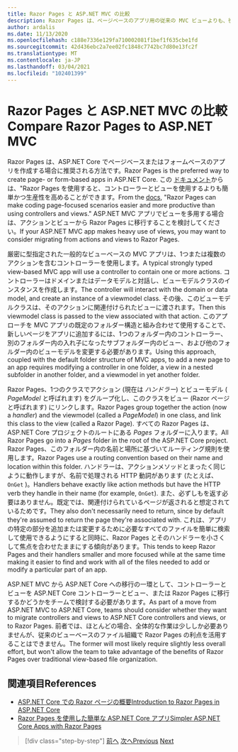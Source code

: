 ```yaml
---
title: Razor Pages と ASP.NET MVC の比較
description: Razor Pages は、ページベースのアプリ用の従来の MVC ビューよりも、役割をより適切に整理する方法を提供します。 このセクションの従来の ASP.NET MVC アプローチと比較する方法について説明します。
author: ardalis
ms.date: 11/13/2020
ms.openlocfilehash: c188e7336e129fa710002081f1bef1f635cbe1fd
ms.sourcegitcommit: 42d436ebc2a7ee02fc1848c7742bc7d80e13fc2f
ms.translationtype: MT
ms.contentlocale: ja-JP
ms.lasthandoff: 03/04/2021
ms.locfileid: "102401399"
---
```

# <a name="compare-razor-pages-to-aspnet-mvc"></a><span data-ttu-id="e081a-104">Razor Pages と ASP.NET MVC の比較</span><span class="sxs-lookup"><span data-stu-id="e081a-104">Compare Razor Pages to ASP.NET MVC</span></span>

<span data-ttu-id="e081a-105">Razor Pages は、ASP.NET Core でページベースまたはフォームベースのアプリを作成する場合に推奨される方法です。</span><span class="sxs-lookup"><span data-stu-id="e081a-105">Razor Pages is the preferred way to create page- or form-based apps in ASP.NET Core.</span></span> <span data-ttu-id="e081a-106">この [ドキュメント](/aspnet/core/razor-pages/)からは、"Razor Pages を使用すると、コントローラーとビューを使用するよりも簡単かつ生産性を高めることができます。</span><span class="sxs-lookup"><span data-stu-id="e081a-106">From the [docs](/aspnet/core/razor-pages/), "Razor Pages can make coding page-focused scenarios easier and more productive than using controllers and views."</span></span> <span data-ttu-id="e081a-107">ASP.NET MVC アプリでビューを多用する場合は、アクションとビューから Razor Pages に移行することを検討してください。</span><span class="sxs-lookup"><span data-stu-id="e081a-107">If your ASP.NET MVC app makes heavy use of views, you may want to consider migrating from actions and views to Razor Pages.</span></span>

<span data-ttu-id="e081a-108">厳密に型指定された一般的なビューベースの MVC アプリは、1つまたは複数のアクションを含むコントローラーを使用します。</span><span class="sxs-lookup"><span data-stu-id="e081a-108">A typical strongly typed view-based MVC app will use a controller to contain one or more actions.</span></span> <span data-ttu-id="e081a-109">コントローラーはドメインまたはデータモデルと対話し、ビューモデルクラスのインスタンスを作成します。</span><span class="sxs-lookup"><span data-stu-id="e081a-109">The controller will interact with the domain or data model, and create an instance of a viewmodel class.</span></span> <span data-ttu-id="e081a-110">その後、このビューモデルクラスは、そのアクションに関連付けられたビューに渡されます。</span><span class="sxs-lookup"><span data-stu-id="e081a-110">Then this viewmodel class is passed to the view associated with that action.</span></span> <span data-ttu-id="e081a-111">このアプローチを MVC アプリの既定のフォルダー構造と組み合わせて使用することで、新しいページをアプリに追加するには、1つのフォルダー内のコントローラー、別のフォルダー内の入れ子になったサブフォルダー内のビュー、および他のフォルダー内のビューモデルを変更する必要があります。</span><span class="sxs-lookup"><span data-stu-id="e081a-111">Using this approach, coupled with the default folder structure of MVC apps, to add a new page to an app requires modifying a controller in one folder, a view in a nested subfolder in another folder, and a viewmodel in yet another folder.</span></span>

<span data-ttu-id="e081a-112">Razor Pages、1つのクラスでアクション (現在は *ハンドラー*) とビューモデル ( *PageModel* と呼ばれます) をグループ化し、このクラスをビュー (Razor ページと呼ばれます) にリンクします。</span><span class="sxs-lookup"><span data-stu-id="e081a-112">Razor Pages group together the action (now a *handler*) and the viewmodel (called a *PageModel*) in one class, and link this class to the view (called a Razor Page).</span></span> <span data-ttu-id="e081a-113">すべての Razor Pages は、ASP.NET Core プロジェクトのルートにある *Pages* フォルダーに入ります。</span><span class="sxs-lookup"><span data-stu-id="e081a-113">All Razor Pages go into a *Pages* folder in the root of the ASP.NET Core project.</span></span> <span data-ttu-id="e081a-114">Razor Pages、このフォルダー内の名前と場所に基づいてルーティング規則を使用します。</span><span class="sxs-lookup"><span data-stu-id="e081a-114">Razor Pages use a routing convention based on their name and location within this folder.</span></span> <span data-ttu-id="e081a-115">ハンドラーは、アクションメソッドとまったく同じように動作しますが、名前で処理される HTTP 動詞があります (たとえば、 `OnGet` )。</span><span class="sxs-lookup"><span data-stu-id="e081a-115">Handlers behave exactly like action methods but have the HTTP verb they handle in their name (for example, `OnGet`).</span></span> <span data-ttu-id="e081a-116">また、必ずしもを返す必要はありません。既定では、関連付けられているページが返されると想定されているためです。</span><span class="sxs-lookup"><span data-stu-id="e081a-116">They also don't necessarily need to return, since by default they're assumed to return the page they're associated with.</span></span> <span data-ttu-id="e081a-117">これは、アプリの特定の部分を追加または変更するために必要なすべてのファイルを簡単に検索して使用できるようにすると同時に、Razor Pages とそのハンドラーを小さくして焦点を合わせたままにする傾向があります。</span><span class="sxs-lookup"><span data-stu-id="e081a-117">This tends to keep Razor Pages and their handlers smaller and more focused while at the same time making it easier to find and work with all of the files needed to add or modify a particular part of an app.</span></span>

<span data-ttu-id="e081a-118">ASP.NET MVC から ASP.NET Core への移行の一環として、コントローラーとビューを ASP.NET Core コントローラーとビュー、または Razor Pages に移行するかどうかをチームで検討する必要があります。</span><span class="sxs-lookup"><span data-stu-id="e081a-118">As part of a move from ASP.NET MVC to ASP.NET Core, teams should consider whether they want to migrate controllers and views to ASP.NET Core controllers and views, or to Razor Pages.</span></span> <span data-ttu-id="e081a-119">前者では、ほとんどの場合、全体的な作業は少ししか必要ありませんが、従来のビューベースのファイル組織で Razor Pages の利点を活用することはできません。</span><span class="sxs-lookup"><span data-stu-id="e081a-119">The former will most likely require slightly less overall effort, but won't allow the team to take advantage of the benefits of Razor Pages over traditional view-based file organization.</span></span>

## <a name="references"></a><span data-ttu-id="e081a-120">関連項目</span><span class="sxs-lookup"><span data-stu-id="e081a-120">References</span></span>

- [<span data-ttu-id="e081a-121">ASP.NET Core での Razor ページの概要</span><span class="sxs-lookup"><span data-stu-id="e081a-121">Introduction to Razor Pages in ASP.NET Core</span></span>](/aspnet/core/razor-pages/)
- [<span data-ttu-id="e081a-122">Razor Pages を使用した簡単な ASP.NET Core アプリ</span><span class="sxs-lookup"><span data-stu-id="e081a-122">Simpler ASP.NET Core Apps with Razor Pages</span></span>](/archive/msdn-magazine/2017/september/asp-net-core-simpler-asp-net-mvc-apps-with-razor-pages)

>[!div class="step-by-step"]
><span data-ttu-id="e081a-123">[前へ](routing-differences.md)
>[次へ](webapi-differences.md)</span><span class="sxs-lookup"><span data-stu-id="e081a-123">[Previous](routing-differences.md)
[Next](webapi-differences.md)</span></span>
